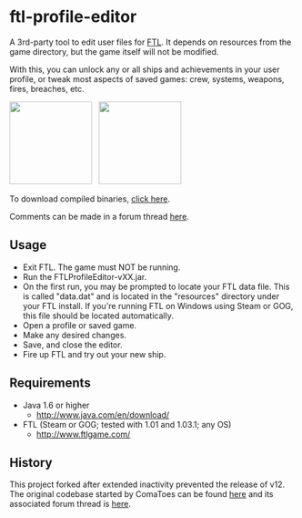 ftl-profile-editor
==================

A 3rd-party tool to edit user files for [FTL](http://www.ftlgame.com/). It depends on resources from the game directory, but the game itself will not be modified.

With this, you can unlock any or all ships and achievements in your user profile, or tweak most aspects of saved games: crew, systems, weapons, fires, breaches, etc.

<img src="https://raw.github.com/Vhati/ftl-profile-editor/master/img/screenshot01.png" width="145px" height="auto" /> &nbsp; <img src="https://raw.github.com/Vhati/ftl-profile-editor/master/img/screenshot02.png" width="145px" height="auto" />

To download compiled binaries, [click here](https://sourceforge.net/projects/ftleditor/).

Comments can be made in a forum thread [here](http://www.ftlgame.com/forum/viewtopic.php?f=7&t=10959).


Usage
-----
* Exit FTL. The game must NOT be running.
* Run the FTLProfileEditor-vXX.jar.
* On the first run, you may be prompted to locate your FTL data file. This is called "data.dat" and is located in the "resources" directory under your FTL install. If you're running FTL on Windows using Steam or GOG, this file should be located automatically.
* Open a profile or saved game.
* Make any desired changes.
* Save, and close the editor.
* Fire up FTL and try out your new ship.


Requirements
------------
* Java 1.6 or higher
    * http://www.java.com/en/download/
* FTL (Steam or GOG; tested with 1.01 and 1.03.1; any OS)
    * http://www.ftlgame.com/


History
-------
This project forked after extended inactivity prevented the release of v12. The original codebase started by ComaToes can be found [here](https://github.com/ComaToes/ftl-profile-editor) and its associated forum thread is [here](http://www.ftlgame.com/forum/viewtopic.php?f=7&t=2877).
